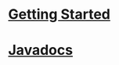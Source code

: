 # [Getting Started](getting-started.md)

# [Javadocs](https://zwazel-teaching-projects.github.io/tank-coding-battle-java-interface/javadoc/)
